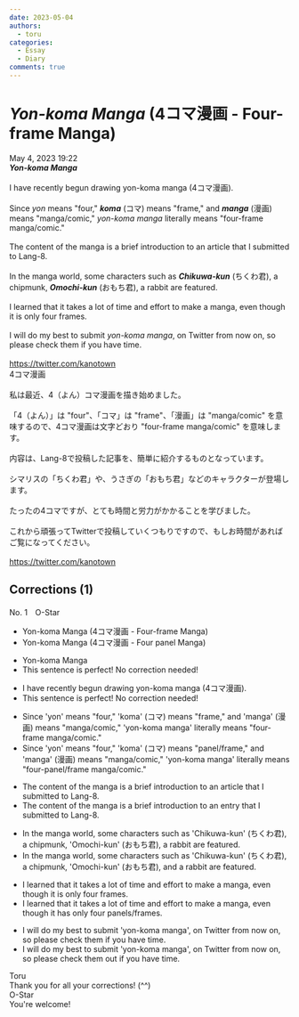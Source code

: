 ```yaml
---
date: 2023-05-04
authors:
  - toru
categories:
  - Essay
  - Diary
comments: true
---
```


# <strong><em>Yon-koma Manga</strong></em> (4コマ漫画 - Four-frame Manga)
<div class="date">May 4, 2023 19:22</div>
<div id="post"><div id="body_show_ori">
<strong><em>Yon-koma Manga</strong></em><br/><br/>I have recently begun drawing yon-koma manga (4コマ漫画).<br/><br/>Since <em>yon</em> means "four," <strong><em>koma</em></strong> (コマ) means "frame," and <strong><em>manga</em></strong> (漫画) means "manga/comic," <em>yon-koma manga</em> literally means "four-frame manga/comic."<br/><br/>The content of the manga is a brief introduction to an article that I submitted to Lang-8.<br/><br/>In the manga world, some characters such as <strong><em>Chikuwa-kun</em></strong> (ちくわ君), a chipmunk, <strong><em>Omochi-kun</em></strong> (おもち君), a rabbit are featured.<br/><br/>I learned that it takes a lot of time and effort to make a manga, even though it is only four frames.<br/><br/>I will do my best to submit <em>yon-koma manga</em>, on Twitter from now on, so please check them if you have time.<br/><br/><a href="https://twitter.com/kanotown" target="_blank">https://twitter.com/kanotown</a>
</div></div>

<!-- more -->

<div id="post_ja"><div id="body_show_mo">
4コマ漫画<br/><br/>私は最近、4（よん）コマ漫画を描き始めました。<br/><br/>「4（よん）」は "four"、「コマ」は "frame"、「漫画」は "manga/comic" を意味するので、4コマ漫画は文字どおり "four-frame manga/comic" を意味します。<br/><br/>内容は、Lang-8で投稿した記事を、簡単に紹介するものとなっています。<br/><br/>シマリスの「ちくわ君」や、うさぎの「おもち君」などのキャラクターが登場します。<br/><br/>たったの4コマですが、とても時間と労力がかかることを学びました。<br/><br/>これから頑張ってTwitterで投稿していくつもりですので、もしお時間があればご覧になってください。<br/><br/><a href="https://twitter.com/kanotown" target="_blank">https://twitter.com/kanotown</a>
</div></div>

## Corrections (1)
<div id="block"><div class="first_name"> No. 1　<span class="just_name">O-Star</span></div><div id="block2">
<ul class="correction_field">
<li class="incorrect">Yon-koma Manga (4コマ漫画 - Four-frame Manga)</li>
<li class="corrected correct">
Yon-koma Manga (4コマ漫画 - <span class="f_bold">Four panel </span>Manga)
</li>
</ul>
<ul class="correction_field">
<li class="incorrect">Yon-koma Manga</li>
<li class="corrected perfect">This sentence is perfect! No correction needed!</li>
</ul>
<ul class="correction_field">
<li class="incorrect">I have recently begun drawing yon-koma manga (4コマ漫画).</li>
<li class="corrected perfect">This sentence is perfect! No correction needed!</li>
</ul>
<ul class="correction_field">
<li class="incorrect">Since 'yon' means "four," 'koma' (コマ) means "frame," and 'manga' (漫画) means "manga/comic," 'yon-koma manga' literally means "four-frame manga/comic."</li>
<li class="corrected correct">
Since 'yon' means "four," 'koma' (コマ) means "<span class="f_blue">panel/frame,</span>" and 'manga' (漫画) means "manga/comic," 'yon-koma manga' literally means "four-<span class="f_blue">panel/frame </span>manga/comic."
</li>
</ul>
<ul class="correction_field">
<li class="incorrect">The content of the manga is a brief introduction to an article that I submitted to Lang-8.</li>
<li class="corrected correct">
The content of the manga is a brief introduction to an <span class="f_bold">entry</span> that I submitted to Lang-8.
</li>
</ul>
<ul class="correction_field">
<li class="incorrect">In the manga world, some characters such as 'Chikuwa-kun' (ちくわ君), a chipmunk, 'Omochi-kun' (おもち君), a rabbit are featured.</li>
<li class="corrected correct">
In the manga world, some characters such as 'Chikuwa-kun' (ちくわ君), a chipmunk, 'Omochi-kun' (おもち君), <span class="f_bold">and</span> a rabbit are featured.
</li>
</ul>
<ul class="correction_field">
<li class="incorrect">I learned that it takes a lot of time and effort to make a manga, even though it is only four frames.</li>
<li class="corrected correct">
I learned that it takes a lot of time and effort to make a manga, even though it <span class="f_bold">has</span> only four <span class="f_blue">panels/frames</span>.
</li>
</ul>
<ul class="correction_field">
<li class="incorrect">I will do my best to submit 'yon-koma manga', on Twitter from now on, so please check them if you have time.</li>
<li class="corrected correct">
I will do my best to submit 'yon-koma manga', on Twitter from now on, so please check them <span class="f_bold">out</span> if you have time.
</li>
</ul>
</div><div class="name"><span class="just_name">Toru</span><br>
Thank you for all your corrections! (^^)
</div>
<div class="name"><span class="just_name">O-Star</span><br>
You're welcome!
</div>
</div>
